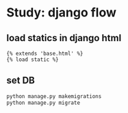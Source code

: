 # Study: django flow

## load statics in django html

```django
{% extends 'base.html' %}
{% load static %}
```

## set DB

```bash
python manage.py makemigrations
python manage.py migrate
```
